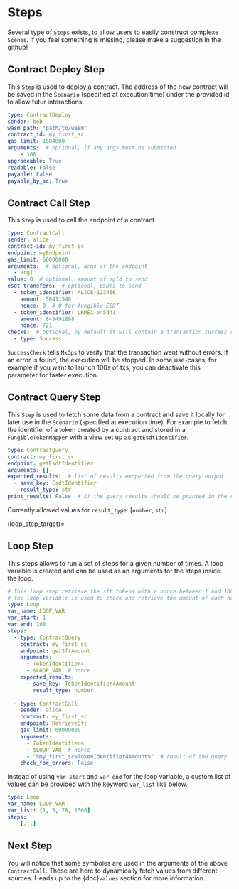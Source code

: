# Steps

Several type of `Steps` exists, to allow users to easily construct complexe `Scenes`.
If you feel something is missing, please make a suggestion in the github!

## Contract Deploy Step

This `Step` is used to deploy a contract. The address of the new contract will be
saved in the `Scenario` (specified at execution time) under the provided id to allow futur interactions.

```yaml
type: ContractDeploy
sender: bob
wasm_path: "path/to/wasm"
contract_id: my_first_sc
gas_limit: 1584000
arguments:  # optional, if any args must be submitted
    - 100
upgradeable: True
readable: False
payable: False
payable_by_sc: True
```

## Contract Call Step

This `Step` is used to call the endpoint of a contract.

```yaml
type: ContractCall
sender: alice
contract-id: my_first_sc
endpoint: myEndpoint
gas_limit: 60000000
arguments:  # optional, args of the endpoint
  - arg1
value: 0  # optional, amount of egld to send
esdt_transfers:  # optional, ESDTs to send
  - token_identifier: ALICE-123456
    amount: 58411548
    nonce: 0  # 0 for fungible ESDT
  - token_identifier: LKMEX-e45d41
    amount: 848491898
    nonce: 721
checks:  # optional, by default it will contain a transaction success check
  - type: Success  
```

`SuccessCheck` tells `MxOps` to verify that the transaction went without errors. If an error is found, the execution will be stopped. In some use-cases, for example if you want to launch 100s of txs, you can deactivate this parameter for faster execution.

## Contract Query Step

This `Step` is used to fetch some data from a contract and save it locally for later use in the `Scenario` (specified at execution time).
For example to fetch the identifier of a token created by a contract and stored in a `FungibleTokenMapper` with a view set up as `getEsdtIdentifier`.

```yaml
type: ContractQuery
contract: my_first_sc
endpoint: getEsdtIdentifier
arguments: []
expected_results:  # list of results excpected from the query output
  - save_key: EsdtIdentifier
    result_type: str
print_results: False  # if the query results should be printed in the console
```

Currently allowed values for `result_type`: [`number`, `str`]

(loop_step_target)=

## Loop Step

This steps allows to run a set of steps for a given number of times.
A loop variable is created and can be used as an arguments for the steps inside the loop.

```yaml
# This loop step retrieve the sft tokens with a nonce between 1 and 100.
# The loop variable is used to check and retrieve the amount of each nonce.
type: Loop
var_name: LOOP_VAR
var_start: 1
var_end: 100
steps:
  - type: ContractQuery
    contract: my_first_sc
    endpoint: getSftAmount
    arguments:
      - TokenIdentifier4
      - $LOOP_VAR  # nonce
    expected_results:
      - save_key: TokenIdentifier4Amount
        result_type: number
  
  - type: ContractCall
    sender: alice
    contract: my_first_sc
    endpoint: RetrieveSft
    gas_limit: 60000000
    arguments:
      - TokenIdentifier4
      - $LOOP_VAR  # nonce
      - "%my_first_sc%TokenIdentifier4Amount%"  # result of the query
    check_for_errors: False
```

Instead of using `var_start` and `var_end` for the loop variable, a custom list of values can be provided with the keyword `var_list` like below.

```yaml
type: Loop
var_name: LOOP_VAR
var_list: [1, 5, 78, 1566]
steps:
    [...]
```

## Next Step

You will notice that some symboles are used in the arguments of the above `ContractCall`. These are here to dynamically fetch values from different sources.
Heads up to the {doc}`values` section for more information.
